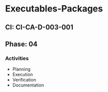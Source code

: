 # Executables-Packages

## CI: CI-CA-D-003-001
## Phase: 04

### Activities
- Planning
- Execution
- Verification
- Documentation

